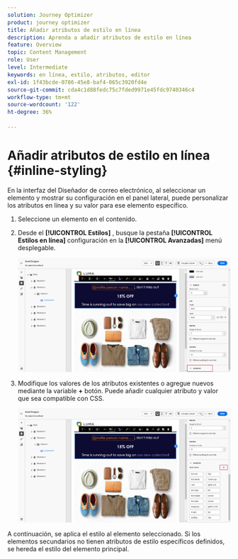 ```yaml
---
solution: Journey Optimizer
product: journey optimizer
title: Añadir atributos de estilo en línea
description: Aprenda a añadir atributos de estilo en línea
feature: Overview
topic: Content Management
role: User
level: Intermediate
keywords: en línea, estilo, atributos, editor
exl-id: 1f43bcde-0786-45e8-baf4-065c3920fd4e
source-git-commit: cda4c1d88fedc75c7fded9971e45fdc9740346c4
workflow-type: tm+mt
source-wordcount: '122'
ht-degree: 36%

---
```


# Añadir atributos de estilo en línea {#inline-styling}

En la interfaz del Diseñador de correo electrónico, al seleccionar un elemento y mostrar su configuración en el panel lateral, puede personalizar los atributos en línea y su valor para ese elemento específico.

1. Seleccione un elemento en el contenido.

1. Desde el **[!UICONTROL Estilos]** , busque la pestaña **[!UICONTROL Estilos en línea]** configuración en la **[!UICONTROL Avanzadas]** menú desplegable.

   ![](assets/styles_1.png)

1. Modifique los valores de los atributos existentes o agregue nuevos mediante la variable **+** botón. Puede añadir cualquier atributo y valor que sea compatible con CSS.

   ![](assets/styles_2.png)

A continuación, se aplica el estilo al elemento seleccionado. Si los elementos secundarios no tienen atributos de estilo específicos definidos, se hereda el estilo del elemento principal.
